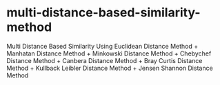 # multi-distance-based-similarity-method
Multi Distance Based Similarity Using Euclidean Distance Method + Manhatan Distance Method + Minkowski Distance Method + Chebychef Distance Method + Canbera Distance Method + Bray Curtis Distance Method + Kullback Leibler Distance Method + Jensen Shannon Distance Method
